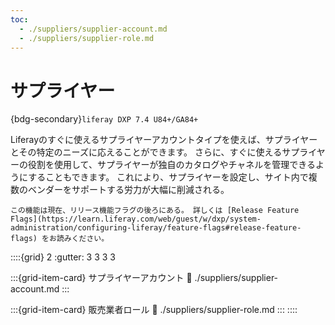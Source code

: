 ```yaml
---
toc:
  - ./suppliers/supplier-account.md
  - ./suppliers/supplier-role.md
---
```

# サプライヤー

{bdg-secondary}`liferay DXP 7.4 U84+/GA84+`

Liferayのすぐに使えるサプライヤーアカウントタイプを使えば、サプライヤーとその特定のニーズに応えることができます。 さらに、すぐに使えるサプライヤーの役割を使用して、サプライヤーが独自のカタログやチャネルを管理できるようにすることもできます。 これにより、サプライヤーを設定し、サイト内で複数のベンダーをサポートする労力が大幅に削減される。

```{important}
この機能は現在、リリース機能フラグの後ろにある。 詳しくは [Release Feature Flags](https://learn.liferay.com/web/guest/w/dxp/system-administration/configuring-liferay/feature-flags#release-feature-flags) をお読みください。
```

::::{grid} 2
:gutter: 3 3 3 3

:::{grid-item-card} サプライヤーアカウント
:link: ./suppliers/supplier-account.md
:::

:::{grid-item-card} 販売業者ロール
:link: ./suppliers/supplier-role.md
:::
::::